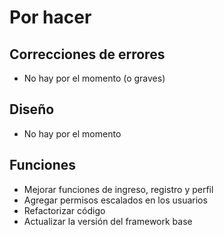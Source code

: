 # Por hacer

## Correcciones de errores

- No hay por el momento (o graves)

## Diseño

- No hay por el momento

## Funciones

- Mejorar funciones de ingreso, registro y perfil
- Agregar permisos escalados en los usuarios
- Refactorizar código
- Actualizar la versión del framework base
